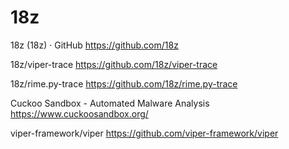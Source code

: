 # 18z

18z (18z) · GitHub
<https://github.com/18z>  

18z/viper-trace
<https://github.com/18z/viper-trace>  

18z/rime.py-trace
<https://github.com/18z/rime.py-trace>  

Cuckoo Sandbox - Automated Malware Analysis
<https://www.cuckoosandbox.org/>  

viper-framework/viper
<https://github.com/viper-framework/viper>  